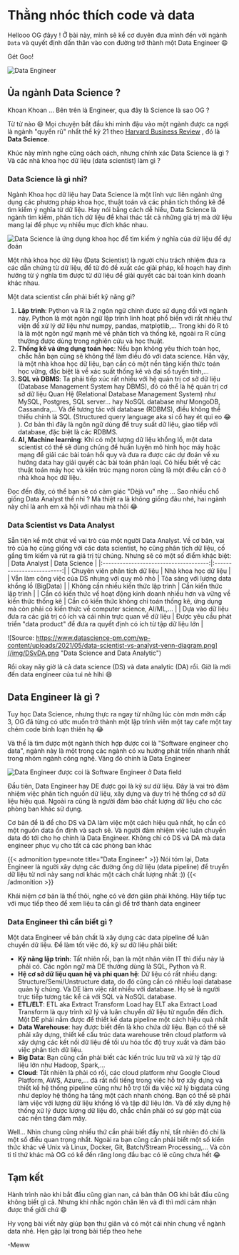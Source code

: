 # Thằng nhóc thích code và data

<!--more-->

Hellooo OG đâyy ! Ở bài này, mình sẽ kể cơ duyên đưa mình đến với ngành `Data` và quyết định dấn thân vào con đường trở thành một Data Engineer :smile:

Gét Goo!

![Data Engineer](https://img.freepik.com/free-vector/big-data-center-server-room-rack-engineering-process-teamwork-computer-technology-cloud-storage_39422-1032.jpg?w=900&t=st=1695310448~exp=1695311048~hmac=06d4aafb2c53e29401a869c5be880a2e4bd533634fc8c7fcce634954a6f0623b)

## Ủa ngành Data Science ?
Khoan Khoan ...  Bên trên là Engineer, qua đây là Science là sao OG ?

Từ từ nào :smile: Mọi chuyện bắt đầu khi mình đậu vào một ngành được ca ngợi là ngành "quyến rũ" nhất thế kỷ 21 theo [Harvard Business Review](https://hbr.org/2012/10/data-scientist-the-sexiest-job-of-the-21st-century)
, đó là **Data Science**.

Khúc này mình nghe cũng oách oách, nhưng chính xác Data Science là gì ? Và các nhà khoa học dữ liệu (data scientist) làm gì ?

### Data Science là gì nhỉ?
Ngành Khoa học dữ liệu hay Data Science là một lĩnh vực liên ngành ứng dụng các phương pháp khoa học, thuật toán và các phân tích
thống kê để tìm kiếm ý nghĩa từ dữ liệu. Hay nói bằng cách dễ hiểu, Data Science là ngành tìm kiếm, phân tích dữ liệu để khai thác tất cả những 
giá trị mà dữ liệu mang lại để phục vụ nhiều mục đích khác nhau.

![Data Science là ứng dụng khoa học để tìm kiếm ý nghĩa của dữ liệu để dự đoán](https://img.freepik.com/free-vector/illustration-social-media-concept_53876-18140.jpg?w=1060&t=st=1695312575~exp=1695313175~hmac=bab1eebfcb1ff8c7517d014e517ec11a53efd8c001f9393170db08deb168c4a9 "Data Science là ứng dụng khoa học để tìm kiếm ý nghĩa của dữ liệu để dự đoán tương lai")

Một nhà khoa học dữ liệu (Data Scientist) là người chịu trách nhiệm đưa ra các dẫn chứng từ dữ liệu, để từ đó đề xuất các giải pháp, kế hoạch
 hay định hướng từ ý nghĩa tìm được từ dữ liệu để giải quyết các bài toán kinh doanh khác nhau.

Một data scientist cần phải biết kỹ năng gì?
1. **Lập trình**: Python và R là 2 ngôn ngữ chính được sử dụng đối với ngành này. Python là một ngôn ngữ lập trình linh hoạt phổ biến 
với rất nhiều thư viện để xử lý dữ liệu như numpy, pandas, matplotlib,... Trong khi đó R tỏ là là một ngôn ngữ mạnh mẽ về phân tích và thống kê, ngoài ra R cũng thường được dùng trong nghiên cứu và học thuật.
2. **Thống kê và ứng dụng toán học**: Nếu bạn không yêu thích toán học, chắc hẳn bạn cũng sẽ không thể làm điều đó với data science. Hẳn vậy,
là một nhà khoa học dữ liệu, bạn cần có một nền tảng kiến thức toán học vững, đặc biệt là về xác suất thống kê và đại số tuyến tính,...
3. **SQL và DBMS**: Ta phải tiếp xúc rất nhiều với hệ quản trị cơ sở dữ liệu (Database Management System hay DBMS), đó có thể là hệ quản trị cơ sở dữ liệu Quan Hệ
(Relational Database Management System) như MySQL, Postgres, SQL server... hay NoSQL database như MongoDB, Cassandra,...
Và để tương tác với database (RDBMS), điều không thể thiếu chính là SQL (Structured query language aka si cồ hay ét qui eo :joy: ). 
Cơ bản thì đây là ngôn ngữ dùng để truy suất dữ liệu, giao tiếp với database, đặc biệt là các RDBMS.
4. **AI, Machine learning**: Khi có một lượng dữ liệu khổng lồ, một data scientist có thể sẽ dùng chúng để huấn luyện mô hình học máy hoặc mạng để giải các bài toán hồi quy và đưa ra được các dự đoán về xu hướng data hay giải quyết các bài toán phân loại.
Có hiểu biết về các thuật toán máy học và kiến trúc mạng noron cũng là một điều cần có ở nhà khoa học dữ liệu.

Đọc đến đây, có thể bạn sẽ có cảm giác "Dèjà vu" nhẹ ... Sao nhiều chổ giống Data Analyst thế nhỉ ? Mà thiệt ra là không giống đâu nhé,
hai ngành này chỉ là anh em xã hội với nhau mà thôi :joy:

### Data Scientist vs Data Analyst
Sẵn tiện kể một chút về vai trò của một người Data Analyst. Về cơ bản, vai trò của họ cũng giống với các data scientist, họ
cũng phân tích dữ liệu, cố gắng tìm kiếm và rút ra giá trị từ chúng. Nhưng sẽ có một số điểm khác biệt:
| Data Analyst                        | Data Science            |
|:-------------------------------------:|:-------------------------:|
| Chuyên viên phân tích dữ liệu       | Nhà khoa học dữ liệu    |
| Vẫn làm công việc của DS nhưng với quy mô nhỏ | Tỏa sáng với lượng data khổng lồ (BigData) |
| Không cần nhiều kiến thức lập trình | Cần kiến thức lập trình |
| Cần có kiến thức về hoạt động kinh doanh nhiều hơn và vững về kiến thức thống kê | Cần có kiến thức không chỉ toán thống kê, ứng dụng mà còn phải có kiến thức về computer science, AI/ML,... |
| Dựa vào dữ liệu đưa ra các giá trị có ích và cái nhìn trực quan về dữ liệu | Được yêu cầu phát triển "data product" để đưa ra quyết định có ích từ tập dữ liệu lớn |


![Source: https://www.datascience-pm.com/wp-content/uploads/2021/05/data-scientist-vs-analyst-venn-diagram.png](/img/DSvDA.png "Data Science and Data Analytic")

Rồi okay nãy giờ là cả data science (DS) và data analytic (DA) rồi. Giờ là mới đến data engineer của tui nè hihi :smile:
## Data Engineer là gì ?
Tuy học Data Science, nhưng thực ra ngay từ những lúc còn mơn mởn cấp 3, OG đã từng có ước muốn trở thành một
lập trình viên một tay cafe một tay chém code bình loạn thiên hạ :joy: 

Và thế là tìm được một ngành thích hợp được coi là "Software engineer cho data", ngành này là một trong các ngành có xu hướng phát triển
nhanh nhất trong nhóm ngành công nghệ. Vâng đó chính là Data Engineer

![Data Engineer được coi là Software Engineer ở Data field](https://img.freepik.com/free-photo/html-css-collage-concept-with-person_23-2150062008.jpg?w=1060&t=st=1695490514~exp=1695491114~hmac=aa42473c5c14cf93805576f86fb8c371f3b22af2263a82567afab8a6a0032771 "Data Engineer")

Đầu tiên, Data Engineer hay DE được gọi là kỹ sư dữ liệu. Đây là vai trò đảm nhiệm việc phân tích nguồn dữ liệu, xây dựng và duy trì hệ thống
cơ sở dữ liệu hiệu quả. Ngoài ra cũng là người đảm bảo chất lượng dữ liệu cho các phòng ban khác sử dụng.

Cơ bản để là để cho DS và DA làm việc một cách hiệu quả nhất, họ cần có một nguồn data ổn định và sạch sẽ. Và người đảm nhiệm việc
luân chuyển data đó tới cho họ chính là Data Engineer. Không chỉ có DS và DA mà data engineer phục vụ cho tất cả các phòng ban khác

{{< admonition type=note title="Data Engineer" >}}
Nói tóm lại, Data Engineer là người xây dựng các đường ống dữ liệu (data pipeline) để truyền dữ liệu từ nơi này sang nơi khác một cách chất lượng nhất :))
{{< /admonition >}}

Khái niệm cơ bản là thế thôi, nghe có vẻ đơn giản phải không. Hãy tiếp tục với mục tiếp theo để xem liệu ta cần gì để trở thành data engineer
### Data Engineer thì cần biết gì ?
Một data Engineer về bản chất là xây dựng các data pipeline để luân chuyển dữ liệu. Để làm tốt việc đó, kỹ sư dữ liệu phải biết:
- **Kỹ năng lập trình**: Tất nhiên rồi, bạn là một nhân viên IT thì điều này là phải có. Các ngôn ngữ mà DE thường dùng là SQL, Python và R.
- **Hệ cơ sở dữ liệu quan hệ và phi quan hệ**: Dữ liệu có rất nhiều dạng: Structure/Semi/Unstructure data, do đó cũng cần có nhiều loại database quản lý chúng. Và DE làm việc rất nhiều với database. Họ sẽ là người trực tiếp tương tác kể cả với SQL và NoSQL database.
- **ETL/ELT**: ETL aka Extract Transform Load hay ELT aka Extract Load Transform là quy trình xử lý và luân chuyển dữ liệu
từ nguồn đến đích. Một DE phải nắm được để thiết kế data pipeline một cách hiệu quả nhất
- **Data Warehouse**: hay được biết đến là kho chứa dữ liệu. Bạn có thể sẽ phải xây dựng, thiết kế cấu trúc data warehouse trên cloud platform và xây dựng các
kết nối dữ liệu để tối ưu hóa tốc độ truy xuất và đảm bảo việc phân tích dữ liệu.
- **Big Data**: Bạn cũng cần phải biết các kiến trúc lưu trữ và xử lý tập dữ liệu lớn như Hadoop, Spark,...
- **Cloud**: Tất nhiên là phải có rồi, các cloud platform như Google Cloud Platform, AWS, Azure,... đã rất nổi tiếng trong việc hỗ trợ xây dựng và thiết kế hệ thống pipeline cũng như hỗ trợ tối đa việc
xử lý bigdata cũng như deploy hệ thống hạ tầng một cách nhanh chóng. Bạn có thể sẽ phải làm việc với lượng dữ liệu khổng lồ và tập dữ liệu lớn. Và để xây dựng hệ thống xử lý được lượng dữ liệu đó, chắc chắn phải có sự góp mặt
của các nền tảng đám mây.

Well... Nhìn chung cũng nhiều thứ cần phải biết đấy nhỉ, tất nhiên đó chỉ là một số điều quan trọng nhất. Ngoài ra bạn cũng cần phải biết một số kiến thức khác về
Unix và Linux, Docker, Git, Batch/Stream Processing,... Và còn ti tỉ thứ khác mà OG có kể đến răng long đầu bạc có lẽ cũng chưa hết :joy:

## Tạm kết
Hành trình nào khi bắt đầu cũng gian nan, cả bản thân OG khi bắt đầu cũng không biết gì cả. Nhưng khi nhấc ngón chân lên và đi thì mới cảm nhận được thế giới chứ :smile:

Hy vọng bài viết này giúp bạn thư giãn và có một cái nhìn chung về ngành data nhé. Hẹn gặp lại trong bài tiếp theo hehe

-Meww

